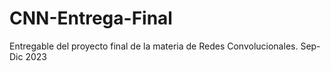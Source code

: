 # CNN-Entrega-Final
Entregable del  proyecto final  de la materia de Redes Convolucionales. Sep-Dic 2023
